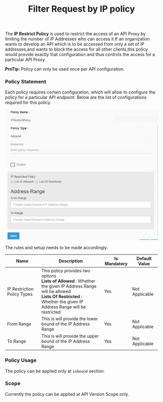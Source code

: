 ﻿---
title: "Filter Request by IP policy"
toc: true
tag: developers
category: "API Management"
---
The **IP Restrict Policy** is used to restrict the access of an API Proxy by limiting the number of IP Addresses who can access it.If an organization wants to develop an API which is to be accessed from only a set of IP addresses,and wants to block 
the access for all other clients,this policy would provide exactly that configuration and thus controls the access for a particular API Proxy.

**ProTip:** Policy can only be used once per API configuration.

### Policy Statement

Each policy requires certain configuration, which will allow to configure the policy for a particular API endpoint. 
Below are the list of configurations required for this policy.

![I P Restrict Policy](../media/IPRestrictPolicy.PNG)

The rules and setup needs to be made accordingly. 

|Name|Description|Is Mandatory|Default Value|
|-----------|--------------------------------------------------------|----------|----------|
|IP Restriction Policy Types|This policy provides two options  <br/> __Lists of Allowed__ : Whether the given IP Address Range will be allowed <br/> __Lists Of Restricted__ : Whether the given IP Address Range will be restricted |Yes| Not Applicable |
|From Range|This is will provide the lower bound of the IP Address Range |Yes|Not Applicable|
|To Range|This is will provide the upper bound of the IP Address Range |Yes|Not Applicable|

### Policy Usage

The policy can be applied only at `inbound` section.

### Scope

Currently the policy can be applied at API Version Scope only.


